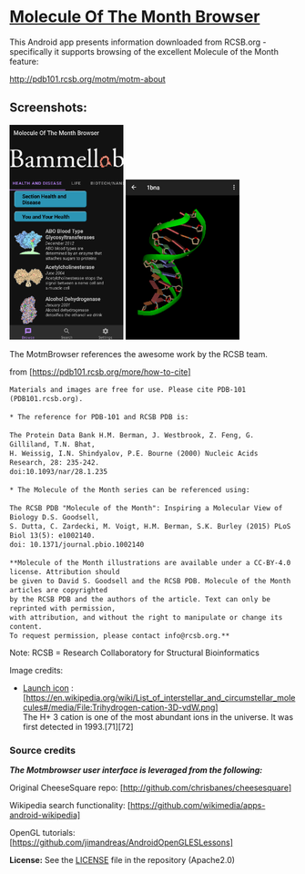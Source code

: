 # [Molecule Of The Month Browser](https://github.com/jimandreas/MotmBrowser)

This Android app presents information downloaded from RCSB.org - specifically it
supports browsing of the excellent Molecule of the Month feature:

http://pdb101.rcsb.org/motm/motm-about

Screenshots:
------------

<img src="docs/screenshots/startup_screencap.PNG" width = 200>
<img src="docs/screenshots/1bna_screencap.PNG" width = 200>



The MotmBrowser references the awesome work by the RCSB team.

from [https://pdb101.rcsb.org/more/how-to-cite]

```
Materials and images are free for use. Please cite PDB-101 (PDB101.rcsb.org).

* The reference for PDB-101 and RCSB PDB is:

The Protein Data Bank H.M. Berman, J. Westbrook, Z. Feng, G. Gilliland, T.N. Bhat,
H. Weissig, I.N. Shindyalov, P.E. Bourne (2000) Nucleic Acids Research, 28: 235-242.
doi:10.1093/nar/28.1.235

* The Molecule of the Month series can be referenced using:

The RCSB PDB "Molecule of the Month": Inspiring a Molecular View of Biology D.S. Goodsell,
S. Dutta, C. Zardecki, M. Voigt, H.M. Berman, S.K. Burley (2015) PLoS Biol 13(5): e1002140.
doi: 10.1371/journal.pbio.1002140

**Molecule of the Month illustrations are available under a CC-BY-4.0 license. Attribution should
be given to David S. Goodsell and the RCSB PDB. Molecule of the Month articles are copyrighted
by the RCSB PDB and the authors of the article. Text can only be reprinted with permission,
with attribution, and without the right to manipulate or change its content.
To request permission, please contact info@rcsb.org.**
```

Note: RCSB = Research Collaboratory for Structural Bioinformatics

Image credits:<br>

* [Launch icon] :  <br>
    [https://en.wikipedia.org/wiki/List_of_interstellar_and_circumstellar_molecules#/media/File:Trihydrogen-cation-3D-vdW.png]<br>
The H+ 3 cation is one of the most abundant ions in the universe. It was first detected in 1993.[71][72]

### Source credits

<b><i>The Motmbrowser user interface is leveraged from the following:</i></b><br>

Original CheeseSquare repo: [http://github.com/chrisbanes/cheesesquare]

Wikipedia search functionality: [https://github.com/wikimedia/apps-android-wikipedia]

OpenGL tutorials: [https://github.com/jimandreas/AndroidOpenGLESLessons]

<b> License:</b> See the [LICENSE] file in the repository (Apache2.0)

[Launch icon]:http://commons.wikimedia.org/wiki/File:Trihydrogen-cation-3D-vdW.png
[LICENSE]:LICENSE

